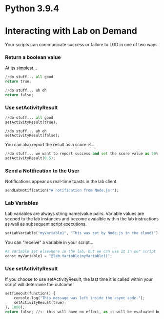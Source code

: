 # Python 3.9.4

# Interacting with Lab on Demand

Your scripts can communicate success or failure to LOD in one of two ways.

### Return a boolean value 

At its simplest...

```Python
//do stuff... all good
return true;
```

```Python
//do stuff... uh oh
return false;
```

### Use setActivityResult

```Python
//do stuff... all good
setActivityResult(true);
```

```
//do stuff... uh oh
setActivityResult(false);
```

You can also report the result as a score %...

```Python
//do stuff... we want to report success and set the score value as 50%
setActivityResult(0.5);
```

### Send a Notification to the User

Notifications appear as real-time toasts in the lab client.

```Python
sendLabNotification("A notification from Node.js!");
```

### Lab Variables

Lab variables are always string name/value pairs. Variable values are scoped to the lab instances and become avaialble within the lab instructions as well as subsequent script executions. 

```Python
setLabVariable("myVariable1", "This was set by Node.js in the cloud!");
```

You can "receive" a variable in your script...

```Python
#a variable set elsewhere in the lab, but we can use it in our script
const myVariable1 = "@lab.Variable(myVariable1)";
```

### Use setActivityResult

If you choose to use setActivityResult, the last time it is called within your script will determine the outcome.

```Python
setTimeout(function() {
    console.log("This message was left inside the async code.");
    setActivityResult(true);
}, 1000);
return false; //<- this will have no effect, as it will be evaluated before the async code is run.
```